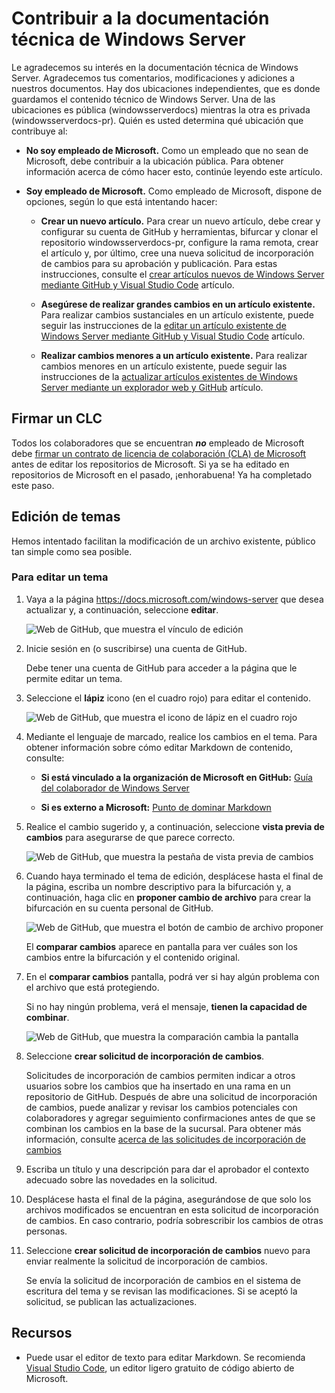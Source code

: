 # <a name="contributing-to-windows-server-technical-documentation"></a>Contribuir a la documentación técnica de Windows Server

Le agradecemos su interés en la documentación técnica de Windows Server. Agradecemos tus comentarios, modificaciones y adiciones a nuestros documentos. Hay dos ubicaciones independientes, que es donde guardamos el contenido técnico de Windows Server. Una de las ubicaciones es pública (windowsserverdocs) mientras la otra es privada (windowsserverdocs-pr). Quién es usted determina qué ubicación que contribuye al:

- **No soy empleado de Microsoft.** Como un empleado que no sean de Microsoft, debe contribuir a la ubicación pública. Para obtener información acerca de cómo hacer esto, continúe leyendo este artículo.

- **Soy empleado de Microsoft.** Como empleado de Microsoft, dispone de opciones, según lo que está intentando hacer:

    - **Crear un nuevo artículo.** Para crear un nuevo artículo, debe crear y configurar su cuenta de GitHub y herramientas, bifurcar y clonar el repositorio windowsserverdocs-pr, configure la rama remota, crear el artículo y, por último, cree una nueva solicitud de incorporación de cambios para su aprobación y publicación. Para estas instrucciones, consulte el [crear artículos nuevos de Windows Server mediante GitHub y Visual Studio Code](https://github.com/MicrosoftDocs/windowsserverdocs/blob/master/Contributor-guide/create-new-using-github.md) artículo.

    - **Asegúrese de realizar grandes cambios en un artículo existente.** Para realizar cambios sustanciales en un artículo existente, puede seguir las instrucciones de la [editar un artículo existente de Windows Server mediante GitHub y Visual Studio Code](https://github.com/MicrosoftDocs/windowsserverdocs/blob/master/Contributor-guide/edit-existing-using-github.md) artículo.

    - **Realizar cambios menores a un artículo existente.** Para realizar cambios menores en un artículo existente, puede seguir las instrucciones de la [actualizar artículos existentes de Windows Server mediante un explorador web y GitHub](https://github.com/MicrosoftDocs/windowsserverdocs/blob/master/Contributor-guide/github-browser-updates.md) artículo.

## <a name="sign-a-cla"></a>Firmar un CLC

Todos los colaboradores que se encuentran ***no*** empleado de Microsoft debe [firmar un contrato de licencia de colaboración (CLA) de Microsoft](https://cla.microsoft.com/) antes de editar los repositorios de Microsoft. Si ya se ha editado en repositorios de Microsoft en el pasado, ¡enhorabuena!
Ya ha completado este paso.

## <a name="editing-topics"></a>Edición de temas

Hemos intentado facilitan la modificación de un archivo existente, público tan simple como sea posible.

### <a name="to-edit-a-topic"></a>Para editar un tema

1. Vaya a la página https://docs.microsoft.com/windows-server que desea actualizar y, a continuación, seleccione **editar**.

    ![Web de GitHub, que muestra el vínculo de edición](media/contribute-link.png)

2. Inicie sesión en (o suscribirse) una cuenta de GitHub.

    Debe tener una cuenta de GitHub para acceder a la página que le permite editar un tema.

3. Seleccione el **lápiz** icono (en el cuadro rojo) para editar el contenido.

    ![Web de GitHub, que muestra el icono de lápiz en el cuadro rojo](media/pencil-icon.png)

4. Mediante el lenguaje de marcado, realice los cambios en el tema. Para obtener información sobre cómo editar Markdown de contenido, consulte:

    - **Si está vinculado a la organización de Microsoft en GitHub:** [Guía del colaborador de Windows Server](https://github.com/MicrosoftDocs/windowsserverdocs-pr/tree/master/Contributor-guide)

    - **Si es externo a Microsoft:** [Punto de dominar Markdown](https://guides.github.com/features/mastering-markdown/)

5. Realice el cambio sugerido y, a continuación, seleccione **vista previa de cambios** para asegurarse de que parece correcto.

    ![Web de GitHub, que muestra la pestaña de vista previa de cambios](media/preview-changes.png)

6. Cuando haya terminado el tema de edición, desplácese hasta el final de la página, escriba un nombre descriptivo para la bifurcación y, a continuación, haga clic en **proponer cambio de archivo** para crear la bifurcación en su cuenta personal de GitHub.

    ![Web de GitHub, que muestra el botón de cambio de archivo proponer](media/propose-file-change.png)

    El **comparar cambios** aparece en pantalla para ver cuáles son los cambios entre la bifurcación y el contenido original.

7. En el **comparar cambios** pantalla, podrá ver si hay algún problema con el archivo que está protegiendo.

    Si no hay ningún problema, verá el mensaje, **tienen la capacidad de combinar**.

    ![Web de GitHub, que muestra la comparación cambia la pantalla](media/compare-changes.png)

8. Seleccione **crear solicitud de incorporación de cambios**.

    Solicitudes de incorporación de cambios permiten indicar a otros usuarios sobre los cambios que ha insertado en una rama en un repositorio de GitHub. Después de abre una solicitud de incorporación de cambios, puede analizar y revisar los cambios potenciales con colaboradores y agregar seguimiento confirmaciones antes de que se combinan los cambios en la base de la sucursal. Para obtener más información, consulte [acerca de las solicitudes de incorporación de cambios](https://help.github.com/articles/about-pull-requests)

9. Escriba un título y una descripción para dar el aprobador el contexto adecuado sobre las novedades en la solicitud.

10. Desplácese hasta el final de la página, asegurándose de que solo los archivos modificados se encuentran en esta solicitud de incorporación de cambios. En caso contrario, podría sobrescribir los cambios de otras personas.

11. Seleccione **crear solicitud de incorporación de cambios** nuevo para enviar realmente la solicitud de incorporación de cambios.

    Se envía la solicitud de incorporación de cambios en el sistema de escritura del tema y se revisan las modificaciones. Si se aceptó la solicitud, se publican las actualizaciones.

## <a name="resources"></a>Recursos

- Puede usar el editor de texto para editar Markdown. Se recomienda [Visual Studio Code](https://code.visualstudio.com/), un editor ligero gratuito de código abierto de Microsoft.